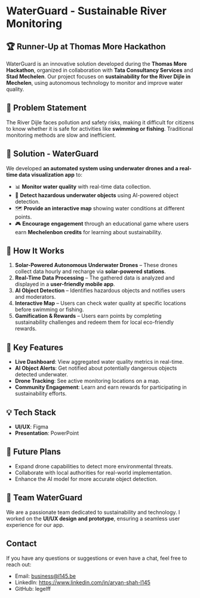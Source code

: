 # WaterGuard - Sustainable River Monitoring

## 🏆 Runner-Up at Thomas More Hackathon
WaterGuard is an innovative solution developed during the **Thomas More Hackathon**, organized in collaboration with **Tata Consultancy Services** and **Stad Mechelen**. Our project focuses on **sustainability for the River Dijle in Mechelen**, using autonomous technology to monitor and improve water quality.

## 🌊 Problem Statement
The River Dijle faces pollution and safety risks, making it difficult for citizens to know whether it is safe for activities like **swimming or fishing**. Traditional monitoring methods are slow and inefficient.

## 🚀 Solution - WaterGuard
We developed **an automated system using underwater drones and a real-time data visualization app** to:
- 📊 **Monitor water quality** with real-time data collection.
- 🤖 **Detect hazardous underwater objects** using AI-powered object detection.
- 🗺️ **Provide an interactive map** showing water conditions at different points.
- 🎮 **Encourage engagement** through an educational game where users earn **Mechelenbon credits** for learning about sustainability.

## 🔧 How It Works
1. **Solar-Powered Autonomous Underwater Drones** – These drones collect data hourly and recharge via **solar-powered stations**.
2. **Real-Time Data Processing** – The gathered data is analyzed and displayed in a **user-friendly mobile app**.
3. **AI Object Detection** – Identifies hazardous objects and notifies users and moderators.
4. **Interactive Map** – Users can check water quality at specific locations before swimming or fishing.
5. **Gamification & Rewards** – Users earn points by completing sustainability challenges and redeem them for local eco-friendly rewards.

## 📌 Key Features
- **Live Dashboard**: View aggregated water quality metrics in real-time.
- **AI Object Alerts**: Get notified about potentially dangerous objects detected underwater.
- **Drone Tracking**: See active monitoring locations on a map.
- **Community Engagement**: Learn and earn rewards for participating in sustainability efforts.

## 💡 Tech Stack
- **UI/UX**: Figma
- **Presentation**: PowerPoint

## 🎯 Future Plans
- Expand drone capabilities to detect more environmental threats.
- Collaborate with local authorities for real-world implementation.
- Enhance the AI model for more accurate object detection.

## 🤝 Team WaterGuard
We are a passionate team dedicated to sustainability and technology. I worked on the **UI/UX design and prototype**, ensuring a seamless user experience for our app.

## Contact
If you have any questions or suggestions or even have a chat, feel free to reach out:

- Email: business@l145.be
- LinkedIn: https://www.linkedin.com/in/aryan-shah-l145
- GitHub: legelff